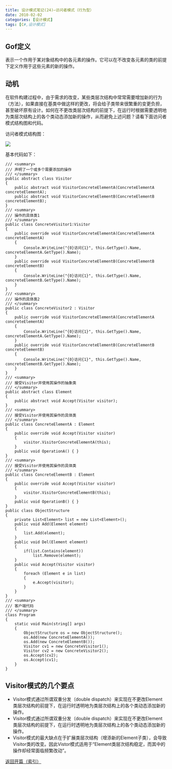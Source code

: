 ```yaml
---
title: 设计模式笔记(24)—访问者模式（行为型）
date: 2010-02-02
categories: [设计模式]
tags: [C#,设计模式]
---
```


## Gof定义
表示一个作用于某对象结构中的各元素的操作。它可以在不改变各元素的类的前提下定义作用于这些元素的新的操作。

## 动机
在软件构建过程中，由于需求的改变，某些类层次结构中常常需要增加新的行为（方法），如果直接在基类中做这样的更改，将会给子类带来很繁重的变更负担，甚至破坏原有设计。如何在不更改类层次结构的前提下，在运行时根据需要透明地为类层次结构上的各个类动态添加新的操作，从而避免上述问题？请看下面访问者模式结构图和代码。

访问者模式结构图：

![](http://fwhyy.com/img/post/2019/15577865192609.jpg)

基本代码如下：

```
/// <summary>
/// 声明了一个或多个需要添加的操作
/// </summary>
public abstract class Visitor
{
    public abstract void VisitorConcreteElementA(ConcreteElementA concreteElementA);
    public abstract void VisitorConcreteElementB(ConcreteElementB concreteElementB);
}
/// <summary>
/// 操作的具体类1
/// </summary>
public class ConcreteVisitor1:Visitor
{
    public override void VisitorConcreteElementA(ConcreteElementA concreteElementA)
    {
        Console.WriteLine("{0}访问{1}", this.GetType().Name, concreteElementA.GetType().Name);
    }
    public override void VisitorConcreteElementB(ConcreteElementB concreteElementB)
    {
        Console.WriteLine("{0}访问{1}", this.GetType().Name, concreteElementB.GetType().Name);
    }
}
/// <summary>
/// 操作的具体类2
/// </summary>
public class ConcreteVisitor2 : Visitor
{
    public override void VisitorConcreteElementA(ConcreteElementA concreteElementA)
    {
        Console.WriteLine("{0}访问{1}", this.GetType().Name, concreteElementA.GetType().Name);
    }
    public override void VisitorConcreteElementB(ConcreteElementB concreteElementB)
    {
        Console.WriteLine("{0}访问{1}", this.GetType().Name, concreteElementB.GetType().Name);
    }
}
/// <summary>
/// 接受Visitor并使用其操作的抽象类
/// </summary>
public abstract class Element
{
    public abstract void Accept(Visitor visitor);
}
/// <summary>
/// 接受Visitor并使用其操作的具体类
/// </summary>
public class ConcreteElementA : Element
{
    public override void Accept(Visitor visitor)
    {
        visitor.VisitorConcreteElementA(this);
    }
    public void OperationA() { }
}
/// <summary>
/// 接受Visitor并使用其操作的具体类
/// </summary>
public class ConcreteElementB : Element
{
    public override void Accept(Visitor visitor)
    {
        visitor.VisitorConcreteElementB(this);
    }
    public void OperationB() { }
}
public class ObjectStructure
{
    private List<Element> list = new List<Element>();
    public void Add(Element element)
    {
        list.Add(element);
    }
    public void Del(Element element)
    {
        if(list.Contains(element))
            list.Remove(element);
    }
    public void Accept(Visitor visitor)
    {
        foreach (Element e in list)
        {
            e.Accept(visitor);
        }
    }
}
/// <summary>
/// 客户端代码
/// </summary>
class Program
{
    static void Main(string[] args)
    {
        ObjectStructure os = new ObjectStructure();
        os.Add(new ConcreteElementA());
        os.Add(new ConcreteElementB());
        Visitor cv1 = new ConcreteVisitor1();
        Visitor cv2 = new ConcreteVisitor2();
        os.Accept(cv2);
        os.Accept(cv1);
    }
}
```

## Visitor模式的几个要点
* Visitor模式通过所谓双重分发（double dispatch）来实现在不更改Element类层次结构的前提下，在运行时透明地为类层次结构上的各个类动态添加新的操作。
* Visitor模式通过所谓双重分发（double dispatch）来实现在不更改Element类层次结构的前提下，在运行时透明地为类层次结构上的各个类动态添加新的操作。
* Visitor模式的最大缺点在于扩展类层次结构（增添新的Element子类），会导致Visitor类的改变。因此Vistor模式适用于“Element类层次结构稳定，而其中的操作却经常面临频繁改动”。
 
[返回开篇（索引）](http://blog.fwhyy.com/2009/11/design-patterns-notes-1-index/)


